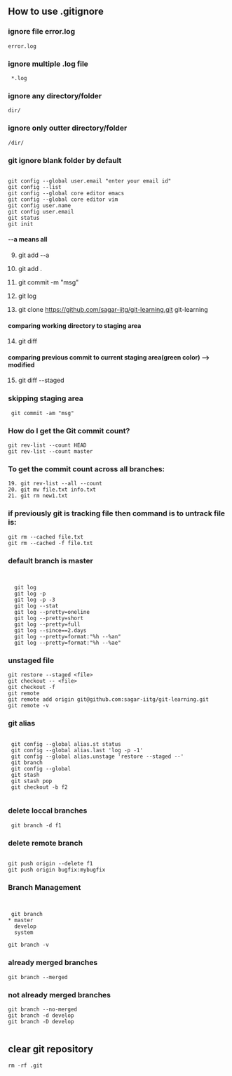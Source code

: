 
## How to use .gitignore

###  ignore file error.log
```
error.log
```

### ignore multiple .log file

```
 *.log
```


### ignore any directory/folder

```
dir/
```
### ignore only outter directory/folder

```
/dir/
```


### git ignore blank folder by default




```

git config --global user.email "enter your email id"
git config --list
git config --global core editor emacs
git config --global core editor vim
git config user.name
git config user.email
git status
git init

```

#### --a means all




9. git add --a
10. git add .

11. git commit -m "msg"
12. git log
13. git clone https://github.com/sagar-iitg/git-learning.git git-learning
#### comparing working directory to staging area
14. git diff 
#### comparing previous commit to current staging area(green color) --> modified
15. git diff --staged

### skipping staging area

```
 git commit -am "msg"
```



### How do I get the Git commit count?

```
git rev-list --count HEAD
git rev-list --count master 
```



### To get the commit count across all branches:

```
19. git rev-list --all --count 
20. git mv file.txt info.txt
21. git rm new1.txt
```




### if previously git is tracking file then command is to untrack file is:

```
git rm --cached file.txt
git rm --cached -f file.txt

```



### default branch is master


```


  git log
  git log -p
  git log -p -3
  git log --stat
  git log --pretty=oneline
  git log --pretty=short
  git log --pretty=full
  git log --since==2.days
  git log --pretty=format:"%h --%an"
  git log --pretty=format:"%h --%ae"

```



### unstaged file


```
git restore --staged <file>
git checkout -- <file>
git checkout -f
git remote  
git remote add origin git@github.com:sagar-iitg/git-learning.git
git remote -v

```





### git alias

```

 git config --global alias.st status 
 git config --global alias.last 'log -p -1'
 git config --global alias.unstage 'restore --staged --'
 git branch
 git config --global 
 git stash
 git stash pop
 git checkout -b f2


```



### delete loccal branches

```
 git branch -d f1

```




### delete remote branch
```

git push origin --delete f1
git push origin bugfix:mybugfix

```


### Branch Management




```


 git branch
* master
  develop
  system

git branch -v
```



### already merged branches
```
git branch --merged
```

### not already merged branches  

```
git branch --no-merged
git branch -d develop
git branch -D develop


```



## clear git repository


```
rm -rf .git

```

